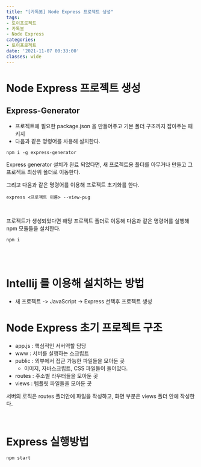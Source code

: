 ```yaml
---
title: "[카톡봇] Node Express 프로젝트 생성"
tags:
- 토이프로젝트
- 카톡봇
- Node Express
categories:
- 토이프로젝트
date: '2021-11-07 00:33:00'
classes: wide
---
```


# Node Express 프로젝트 생성
## Express-Generator
- 프로젝트에 필요한 package.json 을 만들어주고 기본 폴더 구조까지 잡아주는 패키지
- 다음과 같은 명령어를 사용해 설치한다.

```
npm i -g express-generator
```

Express generator 설치가 완료 되었다면, 새 프로젝트용 폴더를 아무거나 만들고 그 프로젝트 최상위 폴더로 이동한다.  

그리고 다음과 같은 명령어를 이용해 프로젝트 초기화를 한다.

```
express <프로젝트 이름> --view-pug
```  
<br/>

프로젝트가 생성되었다면 해당 프로젝트 폴더로 이동해 다음과 같은 명령어를 실행해 npm 모듈들을 설치한다.

```
npm i
```

<br/>
<br/>

# Intellij 를 이용해 설치하는 방법
- 새 프로젝트 -> JavaScript -> Express 선택후 프로젝트 생성


# Node Express 초기 프로젝트 구조
- app.js : 핵심적인 서버역할 담당
- www : 서버를 실행하는 스크립트
- public : 외부에서 접근 가능한 파일들을 모아둔 곳
  - 이미지, 자바스크립트, CSS 파일들이 들어있다.
- routes : 주소별 라우터들을 모아둔 곳
- views : 템플릿 파일들을 모아둔 곳


서버의 로직은 routes 폴더안에 파일을 작성하고, 화면 부분은 views 폴더 안에 작성한다.

<br/>

# Express 실행방법
```
npm start
```
